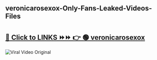 
 ## veronicarosexox-Only-Fans-Leaked-Videos-Files

# <h2><a href="https://mediaupload.pro?veronicarosexox">🔗 Click to LINKS ⏩⏩ 👉 🟢 veronicarosexox </a></h2>

<a href="https://mediaupload.pro?veronicarosexox" rel="nofollow" data-target="animated-image.originalLink"><img src="https://i.ibb.co.com/xMMVF88/686577567.gif" alt="Viral Video Original" style="max-width: 100%; display: inline-block;" data-target="animated-image.originalImage"></a>